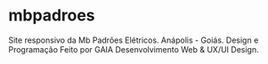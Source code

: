 # mbpadroes
Site responsivo da Mb Padrões Elétricos. Anápolis - Goiás. Design e Programação Feito por GAIA Desenvolvimento Web &amp; UX/UI Design.

